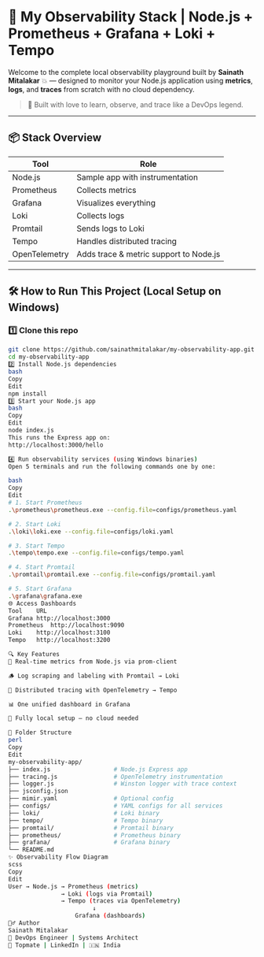 # 🚀 My Observability Stack | Node.js + Prometheus + Grafana + Loki + Tempo

Welcome to the complete local observability playground built by **Sainath Mitalakar** 💥 — designed to monitor your Node.js application using **metrics**, **logs**, and **traces** from scratch with no cloud dependency.

> 🧠 Built with love to learn, observe, and trace like a DevOps legend.

---

## 📦 Stack Overview

| Tool         | Role                          |
|--------------|-------------------------------|
| Node.js      | Sample app with instrumentation |
| Prometheus   | Collects metrics               |
| Grafana      | Visualizes everything          |
| Loki         | Collects logs                  |
| Promtail     | Sends logs to Loki             |
| Tempo        | Handles distributed tracing    |
| OpenTelemetry | Adds trace & metric support to Node.js |

---

## 🛠️ How to Run This Project (Local Setup on Windows)

### 1️⃣ Clone this repo
```bash
git clone https://github.com/sainathmitalakar/my-observability-app.git
cd my-observability-app
2️⃣ Install Node.js dependencies
bash
Copy
Edit
npm install
3️⃣ Start your Node.js app
bash
Copy
Edit
node index.js
This runs the Express app on:
http://localhost:3000/hello

4️⃣ Run observability services (using Windows binaries)
Open 5 terminals and run the following commands one by one:

bash
Copy
Edit
# 1. Start Prometheus
.\prometheus\prometheus.exe --config.file=configs/prometheus.yaml

# 2. Start Loki
.\loki\loki.exe --config.file=configs/loki.yaml

# 3. Start Tempo
.\tempo\tempo.exe --config.file=configs/tempo.yaml

# 4. Start Promtail
.\promtail\promtail.exe --config.file=configs/promtail.yaml

# 5. Start Grafana
.\grafana\grafana.exe
🌐 Access Dashboards
Tool	URL
Grafana	http://localhost:3000
Prometheus	http://localhost:9090
Loki	http://localhost:3100
Tempo	http://localhost:3200

🔍 Key Features
🎯 Real-time metrics from Node.js via prom-client

🪵 Log scraping and labeling with Promtail → Loki

🔎 Distributed tracing with OpenTelemetry → Tempo

📊 One unified dashboard in Grafana

🧠 Fully local setup — no cloud needed

📂 Folder Structure
perl
Copy
Edit
my-observability-app/
├── index.js                  # Node.js Express app
├── tracing.js                # OpenTelemetry instrumentation
├── logger.js                 # Winston logger with trace context
├── jsconfig.json
├── mimir.yaml                # Optional config
├── configs/                  # YAML configs for all services
├── loki/                     # Loki binary
├── tempo/                    # Tempo binary
├── promtail/                 # Promtail binary
├── prometheus/               # Prometheus binary
├── grafana/                  # Grafana binary
└── README.md
✨ Observability Flow Diagram
scss
Copy
Edit
User → Node.js → Prometheus (metrics)
               → Loki (logs via Promtail)
               → Tempo (traces via OpenTelemetry)
                        ↓
                   Grafana (dashboards)
🙋‍♂️ Author
Sainath Mitalakar
🚀 DevOps Engineer | Systems Architect
🔗 Topmate | LinkedIn | 🇮🇳 India

